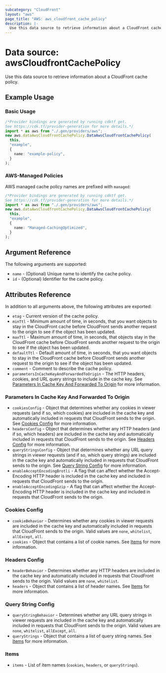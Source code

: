 ```yaml
---
subcategory: "CloudFront"
layout: "aws"
page_title: "AWS: aws_cloudfront_cache_policy"
description: |-
  Use this data source to retrieve information about a CloudFront cache policy.
---
```


# Data source: awsCloudfrontCachePolicy

Use this data source to retrieve information about a CloudFront cache policy.

## Example Usage

### Basic Usage

```typescript
/*Provider bindings are generated by running cdktf get.
See https://cdk.tf/provider-generation for more details.*/
import * as aws from "./.gen/providers/aws";
new aws.dataAwsCloudfrontCachePolicy.DataAwsCloudfrontCachePolicy(
  this,
  "example",
  {
    name: "example-policy",
  }
);

```

### AWS-Managed Policies

AWS managed cache policy names are prefixed with `managed`:

```typescript
/*Provider bindings are generated by running cdktf get.
See https://cdk.tf/provider-generation for more details.*/
import * as aws from "./.gen/providers/aws";
new aws.dataAwsCloudfrontCachePolicy.DataAwsCloudfrontCachePolicy(
  this,
  "example",
  {
    name: "Managed-CachingOptimized",
  }
);

```

## Argument Reference

The following arguments are supported:

* `name` - (Optional) Unique name to identify the cache policy.
* `id` - (Optional) Identifier for the cache policy.

## Attributes Reference

In addition to all arguments above, the following attributes are exported:

* `etag` - Current version of the cache policy.
* `minTtl` - Minimum amount of time, in seconds, that you want objects to stay in the CloudFront cache before CloudFront sends another request to the origin to see if the object has been updated.
* `maxTtl` - Maximum amount of time, in seconds, that objects stay in the CloudFront cache before CloudFront sends another request to the origin to see if the object has been updated.
* `defaultTtl` - Default amount of time, in seconds, that you want objects to stay in the CloudFront cache before CloudFront sends another request to the origin to see if the object has been updated.
* `comment` - Comment to describe the cache policy.
* `parametersInCacheKeyAndForwardedToOrigin` - The HTTP headers, cookies, and URL query strings to include in the cache key. See [Parameters In Cache Key And Forwarded To Origin](#parameters-in-cache-key-and-forwarded-to-origin) for more information.

### Parameters In Cache Key And Forwarded To Origin

* `cookiesConfig` - Object that determines whether any cookies in viewer requests (and if so, which cookies) are included in the cache key and automatically included in requests that CloudFront sends to the origin. See [Cookies Config](#cookies-config) for more information.
* `headersConfig` - Object that determines whether any HTTP headers (and if so, which headers) are included in the cache key and automatically included in requests that CloudFront sends to the origin. See [Headers Config](#headers-config) for more information.
* `queryStringsConfig` - Object that determines whether any URL query strings in viewer requests (and if so, which query strings) are included in the cache key and automatically included in requests that CloudFront sends to the origin. See [Query String Config](#query-string-config) for more information.
* `enableAcceptEncodingBrotli` - A flag that can affect whether the Accept-Encoding HTTP header is included in the cache key and included in requests that CloudFront sends to the origin.
* `enableAcceptEncodingGzip` - A flag that can affect whether the Accept-Encoding HTTP header is included in the cache key and included in requests that CloudFront sends to the origin.

### Cookies Config

* `cookieBehavior` - Determines whether any cookies in viewer requests are included in the cache key and automatically included in requests that CloudFront sends to the origin. Valid values are `none`, `whitelist`, `allExcept`, `all`.
* `cookies` - Object that contains a list of cookie names. See [Items](#items) for more information.

### Headers Config

* `headerBehavior` - Determines whether any HTTP headers are included in the cache key and automatically included in requests that CloudFront sends to the origin. Valid values are `none`, `whitelist`.
* `headers` - Object that contains a list of header names. See [Items](#items) for more information.

### Query String Config

* `queryStringBehavior` - Determines whether any URL query strings in viewer requests are included in the cache key and automatically included in requests that CloudFront sends to the origin. Valid values are `none`, `whitelist`, `allExcept`, `all`.
* `queryStrings` - Object that contains a list of query string names. See [Items](#items) for more information.

### Items

* `items` - List of item names (`cookies`, `headers`, or `queryStrings`).
